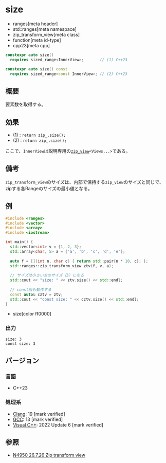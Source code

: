 # size
* ranges[meta header]
* std::ranges[meta namespace]
* zip_transform_view[meta class]
* function[meta id-type]
* cpp23[meta cpp]

```cpp
constexpr auto size()
  requires sized_range<InnerView>;       // (1) C++23

constexpr auto size() const
  requires sized_range<const InnerView>; // (2) C++23
```

## 概要

要素数を取得する。

## 効果

- (1) : `return zip_.size();`
- (2) : `return zip_.size();`

ここで、`InnerView`は説明専用の[`zip_view`](../zip_view.md)`<Views...>`である。

## 備考

`zip_transform_view`のサイズは、内部で保持する`zip_view`のサイズと同じで、zipする各Rangeのサイズの最小値となる。

## 例
```cpp example
#include <ranges>
#include <vector>
#include <array>
#include <iostream>

int main() {
  std::vector<int> v = {1, 2, 3};
  std::array<char, 5> a = {'a', 'b', 'c', 'd', 'e'};
  
  auto f = [](int n, char c) { return std::pair{n * 10, c}; };
  std::ranges::zip_transform_view ztv(f, v, a);
  
  // サイズは小さい方のサイズ（3）になる
  std::cout << "size: " << ztv.size() << std::endl;
  
  // const版も動作する
  const auto& cztv = ztv;
  std::cout << "const size: " << cztv.size() << std::endl;
}
```
* size[color ff0000]

### 出力
```
size: 3
const size: 3
```

## バージョン
### 言語
- C++23

### 処理系
- [Clang](/implementation.md#clang): 19 [mark verified]
- [GCC](/implementation.md#gcc): 13 [mark verified]
- [Visual C++](/implementation.md#visual_cpp): 2022 Update 6 [mark verified]

## 参照
- [N4950 26.7.26 Zip transform view](https://timsong-cpp.github.io/cppwp/n4950/range.zip.transform)